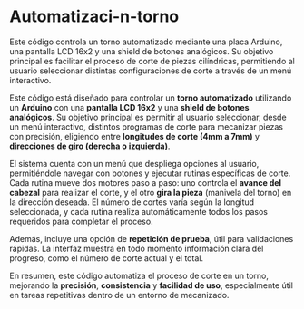 # Automatizaci-n-torno
Este código controla un torno automatizado mediante una placa Arduino, una pantalla LCD 16x2 y una shield de botones analógicos. Su objetivo principal es facilitar el proceso de corte de piezas cilíndricas, permitiendo al usuario seleccionar distintas configuraciones de corte a través de un menú interactivo.

Este código está diseñado para controlar un **torno automatizado** utilizando un **Arduino** con una **pantalla LCD 16x2** y una **shield de botones analógicos**. Su objetivo principal es permitir al usuario seleccionar, desde un menú interactivo, distintos programas de corte para mecanizar piezas con precisión, eligiendo entre **longitudes de corte (4mm a 7mm)** y **direcciones de giro (derecha o izquierda)**.

El sistema cuenta con un menú que despliega opciones al usuario, permitiéndole navegar con botones y ejecutar rutinas específicas de corte. Cada rutina mueve dos motores paso a paso: uno controla el **avance del cabezal** para realizar el corte, y el otro **gira la pieza** (manivela del torno) en la dirección deseada. El número de cortes varía según la longitud seleccionada, y cada rutina realiza automáticamente todos los pasos requeridos para completar el proceso.

Además, incluye una opción de **repetición de prueba**, útil para validaciones rápidas. La interfaz muestra en todo momento información clara del progreso, como el número de corte actual y el total.

En resumen, este código automatiza el proceso de corte en un torno, mejorando la **precisión**, **consistencia** y **facilidad de uso**, especialmente útil en tareas repetitivas dentro de un entorno de mecanizado.
